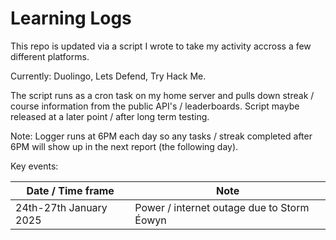 # Learning Logs
This repo is updated via a script I wrote to take my activity accross a few different platforms.

Currently: Duolingo, Lets Defend, Try Hack Me.

The script runs as a cron task on my home server and pulls down streak / course information from the public API's / leaderboards. Script maybe released at a later point / after long term testing.

Note: Logger runs at 6PM each day so any tasks / streak completed after 6PM will show up in the next report (the following day).

Key events:

| Date / Time frame | Note |
| ------------------ | ---- |
| 24th-27th January 2025 | Power / internet outage due to Storm Éowyn |
